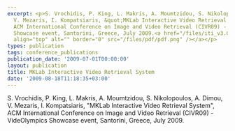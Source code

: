 ```yaml
---
excerpt: <p>S. Vrochidis, P. King, L. Makris, A. Moumtzidou, S. Nikolopoulos, A. Dimou,
  V. Mezaris, I. Kompatsiaris, &quot;MKLab Interactive Video Retrieval System&quot;,
  ACM International Conference on Image and Video Retrieval (CIVR09) - VideOlympics
  Showcase event, Santorini, Greece, July 2009.<a href="/files/iti_v3.0_cr.pdf"><img
  align="top" alt="" border="0" src="/files/pdf/pdf.png" /></a></p>
types: publication
tags: conference_publications
publication_date: '2009-07-01T00:00:00'
layout: publication
title: MKLab Interactive Video Retrieval System
date: '2009-08-18T11:18:35+03:00'
---
```

<p>S. Vrochidis, P. King, L. Makris, A. Moumtzidou, S. Nikolopoulos, A. Dimou, V. Mezaris, I. Kompatsiaris, &quot;MKLab Interactive Video Retrieval System&quot;, ACM International Conference on Image and Video Retrieval (CIVR09) - VideOlympics Showcase event, Santorini, Greece, July 2009.<a href="/files/iti_v3.0_cr.pdf"><img align="top" alt="" border="0" src="/files/pdf/pdf.png" /></a></p>
